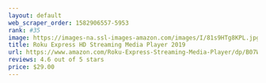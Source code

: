 ```yaml
---
layout: default 
﻿web_scraper_order: 1582906557-5953
rank: #35
image: https://images-na.ssl-images-amazon.com/images/I/81s9HTg8KPL.jpg
title: Roku Express HD Streaming Media Player 2019
url: https://www.amazon.com/Roku-Express-Streaming-Media-Player/dp/B07WVFCVJN/ref=zg_mw_electronics_35?_encoding=UTF8&psc=1&refRID=57162F156C34G7WF8S8A
reviews: 4.6 out of 5 stars
price: $29.00 
---
```

